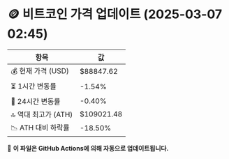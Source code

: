 # 🪙 비트코인 가격 업데이트 (2025-03-07 02:45)

| 항목                | 값 |
|--------------------|----------------|
| 💰 현재 가격 (USD) | $88847.62 |
| ⏳ 1시간 변동률    | -1.54% |
| 📆 24시간 변동률   | -0.40% |
| 🔝 역대 최고가 (ATH) | $109021.48 |
| 📉 ATH 대비 하락률 | -18.50% |

🔄 **이 파일은 GitHub Actions에 의해 자동으로 업데이트됩니다.**
